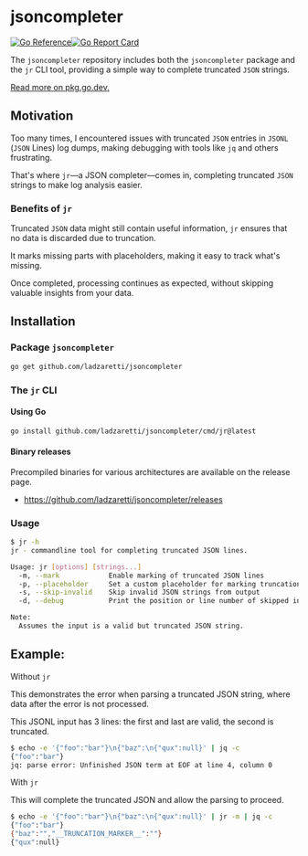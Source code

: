 # jsoncompleter

[![Go Reference](https://pkg.go.dev/badge/github.com/ladzaretti/jsoncompleter.svg)](https://pkg.go.dev/github.com/ladzaretti/jsoncompleter)[![Go Report Card](https://goreportcard.com/badge/github.com/ladzaretti/jsoncompleter)](https://goreportcard.com/report/github.com/ladzaretti/jsoncompleter)

The `jsoncompleter` repository includes both the `jsoncompleter` package and the `jr` CLI tool, providing a simple way to complete truncated `JSON` strings.

[Read more on pkg.go.dev.](https://pkg.go.dev/github.com/ladzaretti/jsoncompleter)

## Motivation

Too many times, I encountered issues with truncated `JSON` entries in `JSONL` (`JSON` Lines) log dumps, making debugging with tools like `jq` and others frustrating.

That's where `jr`—a JSON completer—comes in, completing truncated `JSON` strings to make log analysis easier.

### Benefits of `jr`

Truncated `JSON` data might still contain useful information, `jr` ensures that no data is discarded due to truncation. 

It marks missing parts with placeholders, making it easy to track what's missing.

Once completed, processing continues as expected, without skipping valuable insights from your data.

## Installation

### Package `jsoncompleter`
```bash
go get github.com/ladzaretti/jsoncompleter
```

### The `jr` CLI

#### Using Go
```bash
go install github.com/ladzaretti/jsoncompleter/cmd/jr@latest
```

#### Binary releases
Precompiled binaries for various architectures are available on the release page.
- https://github.com/ladzaretti/jsoncompleter/releases


### Usage
```bash
$ jr -h
jr - commandline tool for completing truncated JSON lines.

Usage: jr [options] [strings...]
  -m, --mark            Enable marking of truncated JSON lines
  -p, --placeholder     Set a custom placeholder for marking truncation
  -s, --skip-invalid    Skip invalid JSON strings from output
  -d, --debug           Print the position or line number of skipped invalid JSON strings to stderr

Note:
  Assumes the input is a valid but truncated JSON string.
```


## Example:

Without `jr`

This demonstrates the error when parsing a truncated JSON string, where data after the error is not processed.

This JSONL input has 3 lines: the first and last are valid, the second is truncated.

```bash
$ echo -e '{"foo":"bar"}\n{"baz":\n{"qux":null}' | jq -c
{"foo":"bar"}
jq: parse error: Unfinished JSON term at EOF at line 4, column 0
```

With `jr`

This will complete the truncated JSON and allow the parsing to proceed.

```bash
$ echo -e '{"foo":"bar"}\n{"baz":\n{"qux":null}' | jr -m | jq -c
{"foo":"bar"}
{"baz":"","__TRUNCATION_MARKER__":""}
{"qux":null}
```